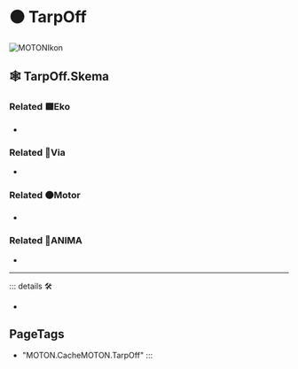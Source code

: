 # 🟠 <motor>TarpOff</motor>

![MOTONIkon](/Ikon/Motor_Ikon.png)

## 🕸 TarpOff.Skema

### Related 🟩<ekos>Eko</ekos>

-

### Related 🔻<via>Via</via>

-

### Related 🟠<motor>Motor</motor>

-

### Related 💜<anima>ANIMA</anima>

-

---

<!-- =================================================== -->
<!-- =================================================== -->
<!-- =================================================== -->
<!-- =================================================== -->
<!-- =================================================== -->
::: details 🛠

-

<h2>PageTags</h2>

- "MOTON.CacheMOTON.TarpOff"
:::
